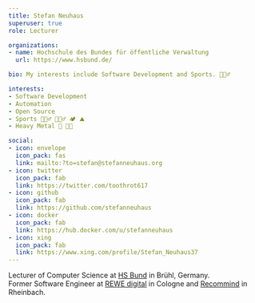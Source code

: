 ```yaml
---
title: Stefan Neuhaus
superuser: true
role: Lecturer

organizations:
- name: Hochschule des Bundes für öffentliche Verwaltung
  url: https://www.hsbund.de/

bio: My interests include Software Development and Sports. 🏃🏼‍♂️

interests:
- Software Development
- Automation
- Open Source
- Sports 🏃🏼‍♂️ 🚴🏼‍♂️ 🏕 ⛰
- Heavy Metal 🎸 🤘🏼

social:
- icon: envelope
  icon_pack: fas
  link: mailto:?to=stefan@stefanneuhaus.org
- icon: twitter
  icon_pack: fab
  link: https://twitter.com/toothrot617
- icon: github
  icon_pack: fab
  link: https://github.com/stefanneuhaus
- icon: docker
  icon_pack: fab
  link: https://hub.docker.com/u/stefanneuhaus
- icon: xing
  icon_pack: fab
  link: https://www.xing.com/profile/Stefan_Neuhaus37
---
```


Lecturer of Computer Science at [HS Bund](https://www.hsbund.de/) in Brühl, Germany.  
Former Software Engineer at [REWE digital](https://www.rewe-digital.com/) in Cologne and [Recommind](https://www.opentext.com/products-and-solutions/products/opentext-product-offerings-catalog/rebranded-products/recommind) in Rheinbach.
